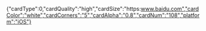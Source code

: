 {"cardType":0,"cardQuality":"high","cardSize":"https:www.baidu.com","cardColor":"white","cardCorners":"5","cardAlpha":"0.8","cardNum":"108","platform":"iOS"}
